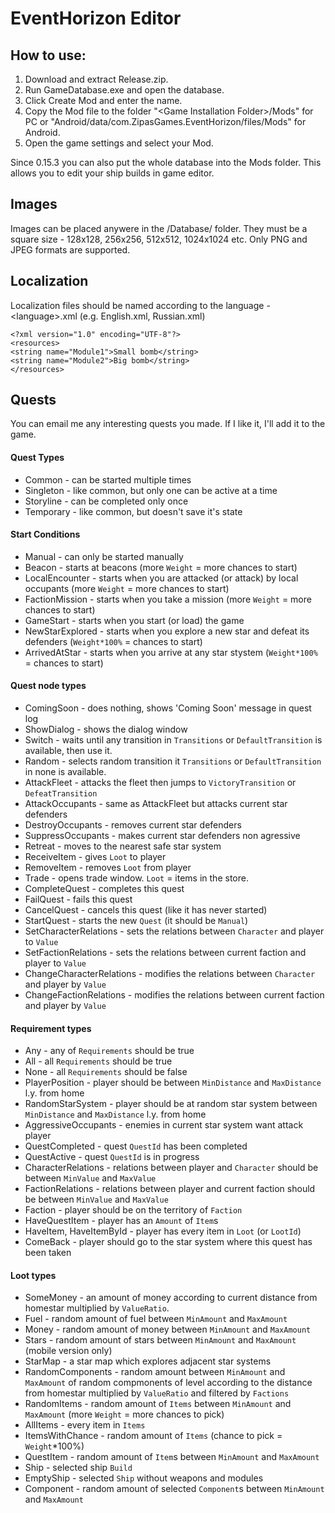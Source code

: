 # EventHorizon Editor

## How to use:

1. Download and extract Release.zip.
2. Run GameDatabase.exe and open the database.
3. Click Create Mod and enter the name.
4. Copy the Mod file to the folder "\<Game Installation Folder\>/Mods" for PC or "Android/data/com.ZipasGames.EventHorizon/files/Mods" for Android.
5. Open the game settings and select your Mod.

Since 0.15.3 you can also put the whole database into the Mods folder. This allows you to edit your ship builds in game editor.

## Images

Images can be placed anywere in the /Database/ folder. They must be a square size - 128x128, 256x256, 512x512, 1024x1024 etc. Only PNG and JPEG formats are supported.

## Localization

Localization files should be named according to the language - \<language\>.xml (e.g. English.xml, Russian.xml)

```
<?xml version="1.0" encoding="UTF-8"?>
<resources>
<string name="Module1">Small bomb</string>
<string name="Module2">Big bomb</string>
</resources>
```

## Quests

You can email me any interesting quests you made. If I like it, I'll add it to the game.

#### Quest Types
* Common - can be started multiple times
* Singleton - like common, but only one can be active at a time
* Storyline - can be completed only once
* Temporary - like common, but doesn't save it's state

#### Start Conditions
* Manual - can only be started manually
* Beacon - starts at beacons (more `Weight` = more chances to start)
* LocalEncounter - starts when you are attacked (or attack) by local occupants (more `Weight` = more chances to start)
* FactionMission - starts when you take a mission (more `Weight` = more chances to start)
* GameStart - starts when you start (or load) the game
* NewStarExplored - starts when you explore a new star and defeat its defenders (`Weight*100%` = chances to start)
* ArrivedAtStar - starts when you arrive at any star stystem (`Weight*100%` = chances to start)

#### Quest node types
* ComingSoon - does nothing, shows 'Coming Soon' message in quest log
* ShowDialog - shows the dialog window
* Switch - waits until any transition in `Transitions` or `DefaultTransition` is available, then use it.
* Random - selects random transition it `Transitions` or `DefaultTransition` in none is available.
* AttackFleet - attacks the fleet then jumps to `VictoryTransition` or `DefeatTransition`
* AttackOccupants - same as AttackFleet but attacks current star defenders
* DestroyOccupants - removes current star defenders
* SuppressOccupants - makes current star defenders non agressive
* Retreat - moves to the nearest safe star system
* ReceiveItem - gives `Loot` to player
* RemoveItem - removes `Loot` from player
* Trade - opens trade window. `Loot` = items in the store.
* CompleteQuest - completes this quest
* FailQuest - fails this quest
* CancelQuest - cancels this quest (like it has never started)
* StartQuest - starts the new `Quest` (it should be `Manual`)
* SetCharacterRelations - sets the relations between `Character` and player to `Value`
* SetFactionRelations - sets the relations between current faction and player to `Value`
* ChangeCharacterRelations - modifies the relations between `Character` and player by `Value`
* ChangeFactionRelations - modifies the relations between current faction and player by `Value`

#### Requirement types
* Any - any of `Requirements` should be true
* All - all `Requirements` should be true
* None - all `Requirements` should be false
* PlayerPosition - player should be between `MinDistance` and `MaxDistance` l.y. from home
* RandomStarSystem - player should be at random star system between `MinDistance` and `MaxDistance` l.y. from home
* AggressiveOccupants - enemies in current star system want attack player
* QuestCompleted - quest `QuestId` has been completed
* QuestActive - quest `QuestId` is in progress
* CharacterRelations - relations between player and `Character` should be between `MinValue` and `MaxValue`
* FactionRelations - relations between player and current faction should be between `MinValue` and `MaxValue`
* Faction - player should be on the territory of `Faction`
* HaveQuestItem - player has an `Amount` of `Item`s
* HaveItem, HaveItemById - player has every item in `Loot` (or `LootId`)
* ComeBack - player should go to the star system where this quest has been taken

#### Loot types
* SomeMoney - an amount of money according to current distance from homestar multiplied by `ValueRatio`.
* Fuel - random amount of fuel between `MinAmount` and `MaxAmount`
* Money - random amount of money between `MinAmount` and `MaxAmount`
* Stars - random amount of stars between `MinAmount` and `MaxAmount` (mobile version only)
* StarMap - a star map which explores adjacent star systems
* RandomComponents - random amount between `MinAmount` and `MaxAmount` of random compmonents of level according to the distance from homestar multiplied by `ValueRatio` and filtered by `Factions`
* RandomItems - random amount of `Items` between `MinAmount` and `MaxAmount` (more `Weight` = more chances to pick)
* AllItems - every item in `Items`
* ItemsWithChance - random amount of `Items` (chance to pick = `Weight`*100%)
* QuestItem - random amount of `Item`s between `MinAmount` and `MaxAmount`
* Ship - selected ship `Build`
* EmptyShip - selected `Ship` without weapons and modules
* Component - random amount of selected `Component`s between `MinAmount` and `MaxAmount`

